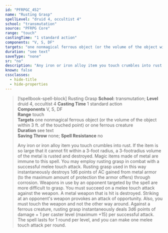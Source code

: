 ```yaml
---
id: "PFRPGC_452"
name: "Rusting Grasp"
spellLevel: "druid 4, occultist 4"
school: "transmutation"
source: "PFRPG Core"
range: "touch"
castingTime: "1 standard action"
components: "V, S, DF"
targets: "one nonmagical ferrous object (or the volume of the object within 3 ft. of the touched point) or one ferrous creature"
duration: "see text"
saveType: "none"
sr: "no"
description: "Any iron or iron alloy item you touch crumbles into rust. If the item is so large that it cannot fit within a 3-foot radius, a 3-footradius volume of the metal is rusted and destroyed. Magic items made of metal are immune to this spell.  You may employ rusting grasp in combat with a successful melee touch attack. Rusting grasp used in this way instantaneously destroys 1d6 points of AC gained from metal armor (to the maximum amount of protection the armor offers) through corrosion.  Weapons in use by an opponent targeted by the spell are more difficult to grasp. You must succeed on a melee touch attack against the weapon. A metal weapon that is hit is destroyed. Striking at an opponent's weapon provokes an attack of opportunity. Also, you must touch the weapon and not the other way around.  Against a ferrous creature, rusting grasp instantaneously deals 3d6 points of damage + 1 per caster level (maximum +15) per successful attack. The spell lasts for 1 round per level, and you can make one melee touch attack per round."
known: false
cssclasses:
  - hide-title
  - hide-properties
---
```


> [!spellbook-spell-block] Rusting Grasp
> **School:** transmutation; **Level** druid 4, occultist 4
> **Casting Time** 1 standard action  
> **Components** V, S, DF  
> **Range** touch  
> **Targets** one nonmagical ferrous object (or the volume of the object within 3 ft. of the touched point) or one ferrous creature  
> **Duration** see text  
> **Saving Throw** none; **Spell Resistance** no
> 
> Any iron or iron alloy item you touch crumbles into rust. If the item is so large that it cannot fit within a 3-foot radius, a 3-footradius volume of the metal is rusted and destroyed. Magic items made of metal are immune to this spell.  You may employ rusting grasp in combat with a successful melee touch attack. Rusting grasp used in this way instantaneously destroys 1d6 points of AC gained from metal armor (to the maximum amount of protection the armor offers) through corrosion.  Weapons in use by an opponent targeted by the spell are more difficult to grasp. You must succeed on a melee touch attack against the weapon. A metal weapon that is hit is destroyed. Striking at an opponent's weapon provokes an attack of opportunity. Also, you must touch the weapon and not the other way around.  Against a ferrous creature, rusting grasp instantaneously deals 3d6 points of damage + 1 per caster level (maximum +15) per successful attack. The spell lasts for 1 round per level, and you can make one melee touch attack per round.